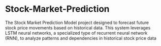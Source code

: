 # Stock-Market-Prediction
The Stock Market Prediction Model project designed to forecast future stock price movements based on historical data. This system leverages LSTM neural networks, a specialized type of recurrent neural network (RNN), to analyze patterns and dependencies in historical stock price data

